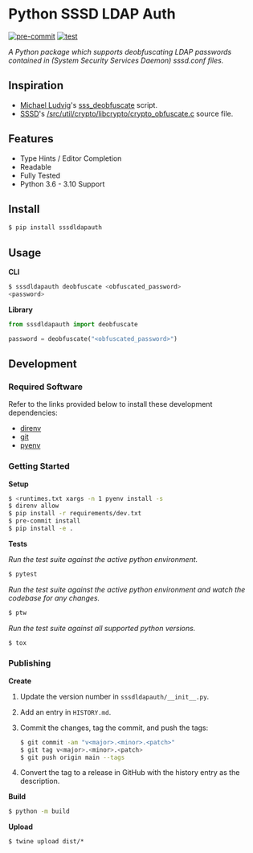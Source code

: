 # Python SSSD LDAP Auth

[![pre-commit](https://github.com/jteppinette/python-sssd-ldap-auth/actions/workflows/pre-commit.yml/badge.svg)](https://github.com/jteppinette/python-sssd-ldap-auth/actions/workflows/pre-commit.yml)
[![test](https://github.com/jteppinette/python-sssd-ldap-auth/actions/workflows/test.yml/badge.svg)](https://github.com/jteppinette/python-sssd-ldap-auth/actions/workflows/test.yml)

_A Python package which supports deobfuscating LDAP passwords
contained in (System Security Services Daemon) sssd.conf files._

## Inspiration

- [Michael Ludvig](https://github.com/mludvig)'s [sss_deobfuscate](https://github.com/mludvig/sss_deobfuscate) script.
- [SSSD](https://github.com/SSSD/sssd)'s [/src/util/crypto/libcrypto/crypto_obfuscate.c](https://github.com/SSSD/sssd/blob/master/src/util/crypto/libcrypto/crypto_obfuscate.c) source file.

## Features

- Type Hints / Editor Completion
- Readable
- Fully Tested
- Python 3.6 - 3.10 Support

## Install

```sh
$ pip install sssdldapauth
```

## Usage

**CLI**

```sh
$ sssdldapauth deobfuscate <obfuscated_password>
<password>
```

**Library**

```python
from sssdldapauth import deobfuscate

password = deobfuscate("<obfuscated_password>")
```

## Development

### Required Software

Refer to the links provided below to install these development dependencies:

- [direnv](https://direnv.net)
- [git](https://git-scm.com/)
- [pyenv](https://github.com/pyenv/pyenv#installation)

### Getting Started

**Setup**

```sh
$ <runtimes.txt xargs -n 1 pyenv install -s
$ direnv allow
$ pip install -r requirements/dev.txt
$ pre-commit install
$ pip install -e .
```

**Tests**

_Run the test suite against the active python environment._

```sh
$ pytest
```

_Run the test suite against the active python environment and watch the codebase
for any changes._

```sh
$ ptw
```

_Run the test suite against all supported python versions._

```sh
$ tox
```

### Publishing

**Create**

1. Update the version number in `sssdldapauth/__init__.py`.

2. Add an entry in `HISTORY.md`.

3. Commit the changes, tag the commit, and push the tags:

   ```sh
   $ git commit -am "v<major>.<minor>.<patch>"
   $ git tag v<major>.<minor>.<patch>
   $ git push origin main --tags
   ```

4. Convert the tag to a release in GitHub with the history entry as the
   description.

**Build**

```sh
$ python -m build
```

**Upload**

```
$ twine upload dist/*
```
